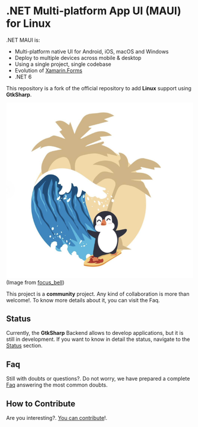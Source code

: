 # .NET Multi-platform App UI (MAUI) for Linux

.NET MAUI is:

* Multi-platform native UI for Android, iOS, macOS and Windows
* Deploy to multiple devices across mobile & desktop
* Using a single project, single codebase
* Evolution of [Xamarin.Forms](https://github.com/xamarin/xamarin.forms)
* .NET 6

This repository is a fork of the official repository to add **Linux** support using **GtkSharp**.

![.NET MAUI for Linux](net-maui-linux.png)
(Image from [focus_bell](https://www.shutterstock.com/es/g/focus_bell))

This project is a **community** project. Any kind of collaboration is more than welcome!. To know more details about it, you can visit the Faq.

## Status

Currently, the **GtkSharp** Backend allows to develop applications, but it is still in development. If you want to know in detail the status, navigate to the [Status](https://github.com/jsuarezruiz/maui-linux/wiki/Status) section.

## Faq

Still with doubts or questions?. Do not worry, we have prepared a complete [Faq](https://github.com/jsuarezruiz/maui-linux/wiki/Faq) answering the most common doubts.

## How to Contribute

Are you interesting?. [You can contribute](https://github.com/jsuarezruiz/maui-linux/wiki/Contributing)!.